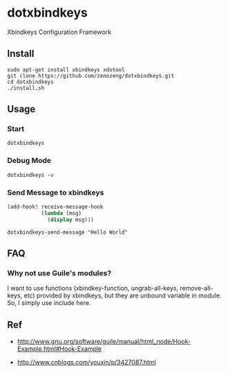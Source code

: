 # dotxbindkeys

Xbindkeys Configuration Framework

## Install

```
sudo apt-get install xbindkeys xdotool
git clone https://github.com/zenozeng/dotxbindkeys.git
cd dotxbindkeys
./install.sh
```

## Usage

### Start

`dotxbindkeys`

### Debug Mode

`dotxbindkeys -v`

### Send Message to xbindkeys

```scheme
(add-hook! receive-message-hook
           (lambda (msg)
             (display msg)))
```

```shell
dotxbindkeys-send-message "Hello World"
```

## FAQ

### Why not use Guile's modules?

I want to use functions (xbindkey-function, ungrab-all-keys, remove-all-keys, etc) provided by xbindkeys, but they are unbound variable in module. So, I simply use include here.

## Ref

- http://www.gnu.org/software/guile/manual/html_node/Hook-Example.html#Hook-Example

- http://www.cnblogs.com/youxin/p/3427087.html
